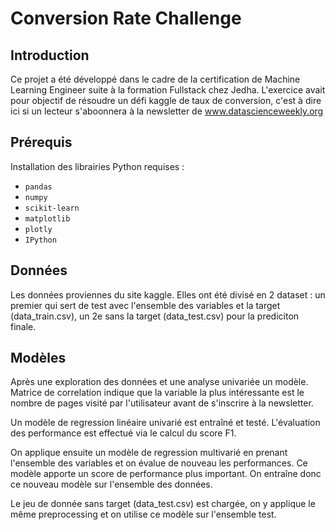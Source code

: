 # Conversion Rate Challenge

## Introduction

Ce projet a été développé dans le cadre de la certification de Machine Learning Engineer suite à la formation Fullstack chez Jedha.
L'exercice avait pour objectif de résoudre un défi kaggle de taux de conversion, c'est à dire ici si un lecteur s'aboonnera à la newsletter de www.datascienceweekly.org  

## Prérequis

Installation des librairies Python requises :

- `pandas`
- `numpy`
- `scikit-learn`
- `matplotlib`
- `plotly`
- `IPython`

## Données
Les données proviennes du site kaggle. Elles ont été divisé en 2 dataset : un premier qui sert de test avec l'ensemble des variables et la target (data_train.csv), un 2e sans la target (data_test.csv) pour la prediciton finale.

## Modèles

Après une exploration des données et une analyse univariée un modèle.
Matrice de correlation indique que la variable la plus intéressante est le nombre de pages visité par l'utilisateur avant de s'inscrire à la newsletter.

Un modèle de regression linéaire univarié est entraîné et testé. L'évaluation des performance est effectué via le calcul du score F1.

On applique ensuite un modèle de regression multivarié en prenant l'ensemble des variables et on évalue de nouveau les performances. Ce modèle apporte un score de performance plus important.
On entraîne donc ce nouveau modèle sur l'ensemble des données.

Le jeu de donnée sans target (data_test.csv) est chargée, on y applique le même preprocessing et on utilise ce modèle sur l'ensemble test.


